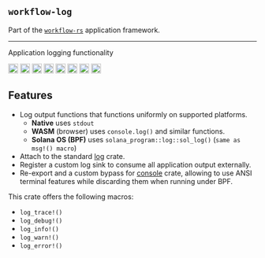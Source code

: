 ## `workflow-log`

Part of the [`workflow-rs`](https://github.com/workflow-rs) application framework.

***

Application logging functionality


[<img alt="github" src="https://img.shields.io/badge/github-workflow--rs-8da0cb?style=for-the-badge&labelColor=555555&color=8da0cb&logo=github" height="20">](https://github.com/workflow-rs/workflow-rs)
[<img alt="crates.io" src="https://img.shields.io/crates/v/workflow-log.svg?maxAge=2592000&style=for-the-badge&color=fc8d62&logo=rust" height="20">](https://crates.io/crates/workflow-log)
[<img alt="docs.rs" src="https://img.shields.io/badge/docs.rs-workflow--log-56c2a5?maxAge=2592000&style=for-the-badge&logo=docs.rs" height="20">](https://docs.rs/workflow-log)
<img alt="license" src="https://img.shields.io/crates/l/workflow-log.svg?maxAge=2592000&color=6ac&style=for-the-badge&logoColor=fff" height="20">
<img src="https://img.shields.io/badge/platform- native -informational?style=for-the-badge&color=50a0f0" height="20">
<img src="https://img.shields.io/badge/platform- wasm32/browser -informational?style=for-the-badge&color=50a0f0" height="20">
<img src="https://img.shields.io/badge/platform- wasm32/node.js -informational?style=for-the-badge&color=50a0f0" height="20">
<img src="https://img.shields.io/badge/platform- solana_os -informational?style=for-the-badge&color=50a0f0" height="20">


## Features

* Log output functions that functions uniformly on supported platforms.
  * **Native** uses `stdout`
  * **WASM** (browser) uses `console.log()` and similar functions.
  * **Solana OS (BPF)** uses `solana_program::log::sol_log()` (`same as msg!() macro`)
* Attach to the standard [log](https://crates.io/crates/log) crate.
* Register a custom log sink to consume all application output externally.
* Re-export and a custom bypass for [console](https://crates.io/crates/console) crate, allowing to use ANSI terminal features while discarding them when running under BPF.

This crate offers the following macros:
* `log_trace!()`
* `log_debug!()`
* `log_info!()`
* `log_warn!()`
* `log_error!()`

